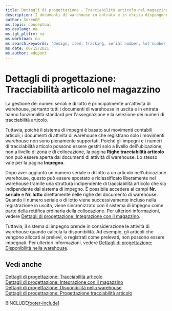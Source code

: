 ```yaml
---
title: Dettagli di progettazione - Tracciabilità articolo nel magazzino
description: I documenti di warehouse in entrata e in uscita dispongono di funzionalità standard per l'assegnazione e la selezione dei numeri di tracciabilità articolo.
author: SorenGP
ms.topic: conceptual
ms.devlang: na
ms.tgt_pltfrm: na
ms.workload: na
ms.search.keywords: 'design, item, tracking, serial number, lot number, outbound documents'
ms.date: 06/15/2021
ms.author: edupont
---
```

# <a name="design-details-item-tracking-in-the-warehouse"></a>Dettagli di progettazione: Tracciabilità articolo nel magazzino
La gestione dei numeri seriali e di lotto è principalmente un'attività di warehouse, pertanto tutti i documenti di warehouse in uscita e in entrata hanno funzionalità standard per l'assegnazione e la selezione dei numeri di tracciabilità articolo.  

Tuttavia, poiché il sistema di impegni è basato sui movimenti contabili articoli, i documenti di attività di warehouse che registrano solo i movimenti warehouse non sono pienamente supportati. Poiché gli impegni e i numeri di tracciabilità articolo possono essere gestiti solo a livello dell'ubicazione, non a livello di zona e di collocazione, la pagina **Righe tracciabilità articolo** non può essere aperta dai documenti di attività di warehouse. Lo stesso vale per la pagina **Impegno**.  

Dopo aver aggiunto un numero seriale o di lotto a un articolo nell'ubicazione warehouse, questo può essere spostato e riclassificato liberamente nel warehouse tramite una struttura indipendente di tracciabilità articolo che sia indipendente dal sistema di impegno. È possibile accedere ai campi **Nr. seriale** e **Nr. lotto** direttamente nelle righe del documento di warehouse. Quando il numero seriale o di lotto viene successivamente incluso nella registrazione in uscita, viene sincronizzato con il sistema di impegno come parte della rettifica ordinaria della collocazione. Per ulteriori informazioni, vedere [Dettagli di progettazione: Integrazione con il magazzino](design-details-integration-with-inventory.md).  

Tuttavia, il sistema di impegno prende in considerazione le attività di warehouse quando calcola la disponibilità. Ad esempio, gli articoli che vengono allocati ai prelievi, o registrati come prelevati, non possono essere impegnati. Per ulteriori informazioni, vedere [Dettagli di progettazione: Disponibilità nella warehouse](design-details-availability-in-the-warehouse.md).

## <a name="see-also"></a>Vedi anche
[Dettagli di progettazione: Tracciabilità articolo](design-details-item-tracking.md)  
[Dettagli di progettazione: Integrazione con il magazzino](design-details-integration-with-inventory.md)  
[Dettagli di progettazione: Disponibilità nella warehouse](design-details-availability-in-the-warehouse.md)  
[Dettagli di progettazione: Progettazione tracciabilità articolo](design-details-item-tracking-design.md)


[!INCLUDE[footer-include](includes/footer-banner.md)]
